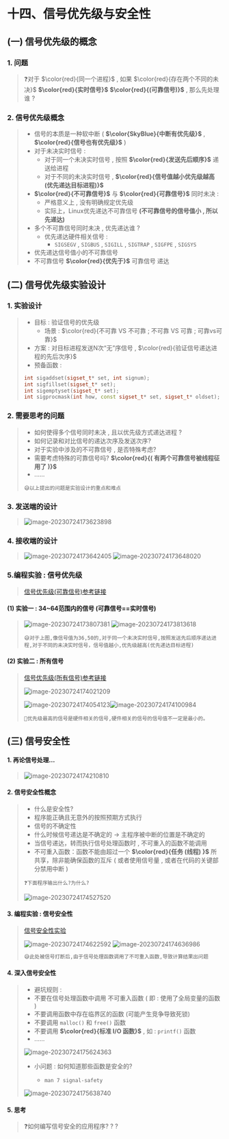 # 十四、信号优先级与安全性

## (一) 信号优先级的概念

### 1. 问题

>❓对于 $\color{red}{同一个进程}$ , 如果 $\color{red}{存在两个不同的未决}$ **$\color{red}{实时信号}$** **$\color{red}{(可靠信号)}$** , 那么先处理谁 ?

### 2. 信号优先级概念

>- 信号的本质是一种软中断 ( **$\color{SkyBlue}{中断有优先级}$** , **$\color{red}{信号也有优先级}$** ) 
>- 对于未决实时信号 : 
>   - 对于同一个未决实时信号 , 按照 **$\color{red}{发送先后顺序}$** 递送给进程
>   - 对于不同的未决实时信号 , **$\color{red}{信号值越小优先级越高 (优先递达目标进程)}$** 
>- **$\color{red}{不可靠信号}$** 与 **$\color{red}{可靠信号}$** 同时未决 : 
>   - 严格意义上 , 没有明确规定优先级
>   - 实际上，Linux优先递达不可靠信号 **(不可靠信号的信号值小 , 所以先递达)**
>- 多个不可靠信号同时未决 , 优先递达谁 ?
>   - 优先递达硬件相关信号 : 
>     - `SIGSEGV` , `SIGBUS` , `SIGILL` , `SIGTRAP` , `SIGFPE` , `SIGSYS`
>- 优先递达信号值小的不可靠信号
>- 不可靠信号 **$\color{red}{优先于}$** 可靠信号 递达

## (二) 信号优先级实验设计

### 1. 实验设计

>- 目标 : 验证信号的优先级
>   - 场景 : $\color{red}{不可靠 VS 不可靠 ; 不可靠 VS 可靠 ; 可靠vs可靠}$
>- 方案 : 对目标进程发送N次“无”序信号 , $\color{red}{验证信号递达进程的先后次序}$
>- 预备函数 : 
>
>```c++
>int sigaddset(sigset_t* set, int signum);
>int sigfillset(sigset_t* set);
>int sigemptyset(sigset_t* set);
>int sigprocmask(int how, const sigset_t* set, sigset_t* oldset);
>```

### 2. 需要思考的问题

>- 如何使得多个信号同时未决 , 且以优先级方式递达进程 ?
>- 如何记录和对比信号的递达次序及发送次序?
>- 对于实验中涉及的不可靠信号 , 是否特殊考虑?
>- 需要考虑特殊的可靠信号吗?  **$\color{red}{( 有两个可靠信号被线程征用了 )}$**
>- ......
>
>```
>😅以上提出的问题是实验设计的重点和难点
>```

### 3. 发送端的设计

><img src="十四、信号优先级与安全性.assets/image-20230724173623898.png" alt="image-20230724173623898" />

### 4. 接收端的设计

><img src="十四、信号优先级与安全性.assets/image-20230724173642405.png" alt="image-20230724173642405" />
>
><img src="十四、信号优先级与安全性.assets/image-20230724173648020.png" alt="image-20230724173648020" />

### 5.编程实验 : 信号优先级

>[信号优先级(可靠信号)参考链接](https://github.com/WONGZEONJYU/Linux_System_Program/tree/main/10.Signal/14/priority/reliable_signal)

#### (1) 实验一 : 34~64范围内的信号 (可靠信号==实时信号)

><img src="十四、信号优先级与安全性.assets/image-20230724173807381.png" alt="image-20230724173807381" />
>
><img src="十四、信号优先级与安全性.assets/image-20230724173813618.png" alt="image-20230724173813618" />
>
>```
>😅对于上图,像信号值为36,50的,对于同一个未决实时信号,按照发送先后顺序递达进程,对于不同的未决实时信号，信号值越小,优先级越高(优先递达目标进程)
>```

#### (2) 实验二 : 所有信号

>[信号优先级(所有信号)参考链接](https://github.com/WONGZEONJYU/Linux_System_Program/tree/main/10.Signal/14/priority/all_signal)
>
><img src="十四、信号优先级与安全性.assets/image-20230724174021209.png" alt="image-20230724174021209" />
>
><img src="十四、信号优先级与安全性.assets/image-20230724174054123.png" alt="image-20230724174054123" /><img src="十四、信号优先级与安全性.assets/image-20230724174100984.png" alt="image-20230724174100984" />
>
>```
>📖优先级最高的信号是硬件相关的信号,硬件相关的信号的信号值不一定是最小的。
>```

## (三) 信号安全性

#### 1. 再论信号处理...

><img src="十四、信号优先级与安全性.assets/image-20230724174210810.png" alt="image-20230724174210810" />

#### 2. 信号安全性概念

>- 什么是安全性?
>  - 程序能正确且无意外的按照预期方式执行
>- 信号的不确定性
>  - 什么时候信号递达是不确定的 -> 主程序被中断的位置是不确定的
>- 当信号递达，转而执行信号处理函数时 , 不可重入的函数不能调用
>  - 不可重入函数：函数不能由超过一个 **$\color{red}{任务 (线程) }$** 所共享，除非能确保函数的互斥 ( 或者使用信号量 , 或者在代码的关键部分禁用中断 )
>
>```
>❓下面程序输出什么?为什么?
>```
>
><img src="十四、信号优先级与安全性.assets/image-20230724174527520.png" alt="image-20230724174527520" />

#### 3. 编程实验 : 信号安全性

>[信号安全性实验](https://github.com/WONGZEONJYU/Linux_System_Program/blob/main/10.Signal/14/security/sigex.cpp)
>
><img src="十四、信号优先级与安全性.assets/image-20230724174622592.png" alt="image-20230724174622592" />
>
><img src="十四、信号优先级与安全性.assets/image-20230724174636986.png" alt="image-20230724174636986" />
>
>```tex
>😅此处被信号打断后,由于信号处理函数调用了不可重入函数,导致计算结果出问题
>```

#### 4. 深入信号安全性

>- 避坑规则 : 
>  - 不要在信号处理函数中调用 不可重入函数 ( 即 : 使用了全局变量的函数 )
>  - 不要调用函数中存在临界区的函数 (可能产生竞争导致死锁)
>  - 不要调用 `malloc()` 和 `free()` 函数
>  - 不要调用 **$\color{red}{标准 I/O 函数}$** , 如 : `printf()` 函数
>  - ......
>
>
>
><img src="十四、信号优先级与安全性.assets/image-20230724175624363.png" alt="image-20230724175624363" />
>
>
>
>- 小问题 : 如何知道那些函数是安全的?
>
>   - `man 7 signal-safety`
>
>
>
><img src="十四、信号优先级与安全性.assets/image-20230724175638740.png" alt="image-20230724175638740" />

#### 5. 思考

>❓如何编写信号安全的应用程序? ? ?

